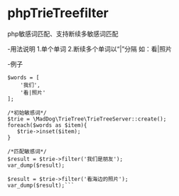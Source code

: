 # phpTrieTreefilter
 php敏感词匹配、支持断续多敏感词匹配

-用法说明
1.单个单词
2.断续多个单词以“|”分隔 如：看|照片

-例子
```/*敏感词组*/
$words = [
    '我们',
    '看|照片'
];

/*初始敏感词*/
$trie = \MadDog\TrieTree\TrieTreeServer::create();
foreach($words as $item){
   $trie->inset($item);
}

/*匹配敏感词*/
$result = $trie->filter('我们是朋友');
var_dump($result);

$result = $trie->filter('看海边的照片');
var_dump($result);```

